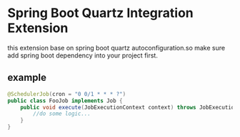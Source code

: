 # Spring Boot Quartz Integration Extension
this extension base on spring boot quartz autoconfiguration.so make sure add spring boot dependency into your project first.
## example
```java
@SchedulerJob(cron = "0 0/1 * * * ?")
public class FooJob implements Job {
    public void execute(JobExecutionContext context) throws JobExecutionException {
        //do some logic...
    }
}
```